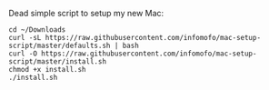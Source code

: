 Dead simple script to setup my new Mac:

```shell
cd ~/Downloads
curl -sL https://raw.githubusercontent.com/infomofo/mac-setup-script/master/defaults.sh | bash
curl -O https://raw.githubusercontent.com/infomofo/mac-setup-script/master/install.sh
chmod +x install.sh
./install.sh
```
